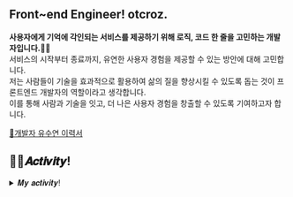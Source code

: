 <!--
![header](https://capsule-render.vercel.app/api?type=waving&color=timeGradient&height=300&section=header&text=otcroz's&nbsp;Github%20&fontSize=90&animation=twinkling)
<div align="left">
-->

  
## Front~end Engineer! otcroz.
**사용자에게 기억에 각인되는 서비스를 제공하기 위해 로직, 코드 한 줄을 고민하는 개발자입니다.👩‍💻** <br />
서비스의 시작부터 종료까지, 유연한 사용자 경험을 제공할 수 있는 방안에 대해 고민합니다. <br />
저는 사람들이 기술을 효과적으로 활용하여 삶의 질을 향상시킬 수 있도록 돕는 것이 프론트엔드 개발자의 역할이라고 생각합니다. <br />
이를 통해 사람과 기술을 잇고, 더 나은 사용자 경험을 창출할 수 있도록 기여하고자 합니다.


[📝개발자 유수연 이력서](https://otcrotcr.notion.site/Engineer-Resume-otcroz-6a177f96e6d24e3faf9780b21307db65?pvs=4) <br />






## 👩‍💻𝑨𝒄𝒕𝒊𝒗𝒊𝒕𝒚!
<details>
<summary>𝑴𝒚 𝒂𝒄𝒕𝒊𝒗𝒊𝒕𝒚!</summary>
<div markdown="1">
<br />

_Award_
- 2024년 ICT멘토링 이브와 공모전 금상(과학기술정보통신부장관상)🎖️: NLP 기반 소설 IP 확장 솔루션
  - ©️한국저작권위원회 프로그램 등재: Plotter 웹서비스
  - 📜2024 ACK 추계학술대회 논문 등재: [NLP 기반 소설 IP 확장 솔루션 개발](https://github.com/otcroz/DS-Volare_front-end/blob/main/docs/ACK2024_%ED%95%9C%EA%B5%AD%EC%A0%95%EB%B3%B4%EC%B2%98%EB%A6%AC%ED%95%99%ED%9A%8C_%ED%95%99%EC%88%A0%EB%8C%80%ED%9A%8C.pdf)
- 2022년 ICT멘토링 한이음 공모전 입선🎖️: 반려견 예비보호자를 위한 스타터 애플리케이션
- 2022년 ICT멘토링 한이음 공모전 동상🎖️: 자연어 처리 기반 국회 입법활동 분석

_Project_
- [NLP 기반 소설 IP 확장 솔루션 Plotter](https://github.com/otcroz/DS-Volare_front-end) (2024.2~2024.11)
- [애독자를 위한 독서 여행 웹서비스](https://github.com/otcroz/Polaris_front-end) (2023.7~2024.8)
- Corner 장기 프로젝트 참여: [저학년 아동의 건강한 SNS 사용을 위한 교육 애플리케이션](https://github.com/otcroz/DS-Narsha_front-end) (2023.2~2023.11)
  - 2023 ACK 추계학술대회 논문 등재: [YOLOv5를 이용한 개인정보 탐지 및 마스킹 알고리즘 구현](https://github.com/otcroz/DS-Narsha_AI-server/blob/main/ACK2023_KIPS_C2023B0226_%EC%B5%9C%EC%A2%85.pdf)📃   
- 덕성여자대학교 컴퓨터공학전공 제32회 졸업준비위원회: [WISCOM 웹페이지 개발-Node.js](https://github.com/otcroz/DS-WISCOM_back-end.git) (2022.8~2022.11)
- Corner 장기 프로젝트 참여: [꿈 일기를 기록하면 분석하여 조언을 건네는 서비스](https://github.com/DS-DreamIT/front-end/tree/main) (2022.2~2022.6)


_Activity_
- Corner 정기 컨퍼런스 참여: 컴공 후배들을 위한 프로젝트 경험과 개발 공부 팁 소개(2023.3)
- Corner 2회 해커톤 참여(2023.1)
- 덕성여자대학교 IT연합 해커톤 참여(2022.8)
- 덕성여자대학교 컴퓨터공학전공 제17대 학생회(2022.1~2022.12)
- Corner 1회 해커톤 참여(2022.1)
- Corner 개발동아리 1, 2기 활동(2021.9~2023.9)
- 루이테크놀로지 서포터즈 1기 활동(2021.09~2021.12)
- 코뮤니티 UI/UX 커리큘럼 2022년 9월 우수회원🎖️(2021.9)
- 코뮤니티 서포터즈 2기 활동(2021.7)
- 코뮤니티 Javascript 5월 커리큘럼 수료(2021.5)
- 코뮤니티 HTML/CSS 3월 커리큘럼 수료(2021.3)
- 덕성여자대학교 컴퓨터공학전공 제16대 학생회(2021.3~2021.12)


_Certificate_
- 2024.8 PCCE 코딩필수역량인증(1000/1000)
- 2024.6 정보처리기사 자격증 취득
- 2023.7 SQLD 자격증 취득


</div>
</details>




<!--
✨  <I>[RESUME](#)</I> <br />
📝  <I>[PORTFOLIO](#)</I>
### 💻What I am currently doing

  <ul>
    <li> Studying Machine learning
    <li> Studying Spring Boot
    <li> Proceeding Narsha, Polaris Project
  </ul>
<br>

-->  
<!--
### GitHub Analytics

[![Anurag's GitHub stats](https://github-readme-stats.vercel.app/api?username=otcroz&show_icons=true&theme=tokyonight&bg_color=0,24292f,2C2C60&text_color=E5E7FF)](https://github.com/anuraghazra/github-readme-stats) 
-->
<!--
[![Top Langs](https://github-readme-stats.vercel.app/api/top-langs/?username=otcroz&layout=compact&theme=tokyonight&bg_color=0,2C2C60,24292f&text_color=E5E7FF)](https://github.com/otcroz/github-readme-stats)  
-->

<!--
 ### 🛠️TECH STACK
 <img src="https://img.shields.io/badge/React Native-61DAFB?style=flat-square&logo=React&logoColor=white" /> <img src="https://img.shields.io/badge/React-61DAFB?style=flat-square&logo=React&logoColor=white"/>
<img src="https://img.shields.io/badge/Spring Boot-6DB33F?style=flat-square&logo=springboot&logoColor=white"/>
<img src="https://img.shields.io/badge/Node.js-339933?style=flat-square&logo=nodedotjs&logoColor=white"/>
<img src="https://img.shields.io/badge/Python-3776AB?style=flat-square&logo=Python&logoColor=white"/>
<img src="https://img.shields.io/badge/Kotlin-7F52FF?style=flat-square&logo=Kotlin&logoColor=white"/>
<img src="https://img.shields.io/badge/Mysql-4479A1?style=flat-square&logo=mysql&logoColor=white"/>
<img src="https://img.shields.io/badge/Mongodb-47A248?style=flat-square&logo=mongodb&logoColor=white"/>  
  <div>
    <h4> Use well </h4>
    <img src="https://img.shields.io/badge/React Native-61DAFB?style=flat-square&logo=React&logoColor=white" />
    <img src="https://img.shields.io/badge/React-61DAFB?style=flat-square&logo=React&logoColor=white"/>
    <img src="https://img.shields.io/badge/Spring Boot-6DB33F?style=flat-square&logo=springboot&logoColor=white"/>
    <img src="https://img.shields.io/badge/Node.js-339933?style=flat-square&logo=nodedotjs&logoColor=white"/>
    <img src="https://img.shields.io/badge/Mysql-4479A1?style=flat-square&logo=mysql&logoColor=white"/>
    <img src="https://img.shields.io/badge/Mongodb-47A248?style=flat-square&logo=mongodb&logoColor=white"/>    
  </div>
  <div>
    <h4> Have used </h4>
    <img src="https://img.shields.io/badge/Python-3776AB?style=flat-square&logo=Python&logoColor=white"/> 
    <img src="https://img.shields.io/badge/C-A8B9CC?style=flat-square&logo=C&logoColor=white"/> 
    <img src="https://img.shields.io/badge/C++-00599C?style=flat-square&logo=c%2B%2B&&logoColor=white"/>
    <img src="https://img.shields.io/badge/Java-007396?style=flat-square&logo=Java&logoColor=white"/>
    <img src="https://img.shields.io/badge/Kotlin-7F52FF?style=flat-square&logo=Kotlin&logoColor=white"/>
    <img src="https://img.shields.io/badge/HTML5-E34F26?style=flat-square&logo=HTML5&logoColor=white"/>
    <img src="https://img.shields.io/badge/CSS3-1572B6?style=flat-square&logo=CSS3&logoColor=white"/>
    <img src="https://img.shields.io/badge/JavaScript-F7DF1E?style=flat-square&logo=JavaScript&logoColor=white"/>
    
  </div>
  <div>
    <h4> Tool </h4>
    <img src="https://img.shields.io/badge/Visual Studio Code-007ACC?style=flat-square&logo=Visual Studio Code&logoColor=white" />
    <img src="https://img.shields.io/badge/Django-092E20?style=flat-square&logo=Django&logoColor=white"/>
    <img src="https://img.shields.io/badge/Android Studio-3DDC84?style=flat-square&logo=Android&logoColor=white"/>
    <img src="https://img.shields.io/badge/Intellij-000000?style=flat-square&logo=intellijidea&logoColor=white"/>
    <br>
    <img src="https://img.shields.io/badge/Figma-F24E1E?style=flat-square&logo=Figma&logoColor=white"/>
    <img src="https://img.shields.io/badge/Postman-FF6C37?style=flat-square&logo=postman&logoColor=white"/>
    <img src="https://img.shields.io/badge/Google Colab-F9AB00?style=flat-square&logo=googlecolab&logoColor=white"/>
  </div>
</div>

</div>
-->

  
<!--
**yxxyn20/yxxyn20** is a ✨ _special_ ✨ repository because its `README.md` (this file) appears on your GitHub profile.

Here are some ideas to get you started:

- 🔭 I’m currently working on ...
- 🌱 I’m currently learning ...
- 👯 I’m looking to collaborate on ...
- 🤔 I’m looking for help with ...
- 💬 Ask me about ...
- 📫 How to reach me: ...
- 😄 Pronouns: ...
- ⚡ Fun fact: ...
-->
